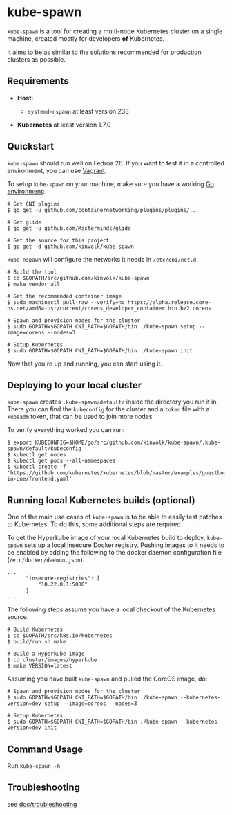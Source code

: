 # kube-spawn

`kube-spawn` is a tool for creating a multi-node Kubernetes cluster
on a single machine, created mostly for developers __of__ Kubernetes.

It aims to be as similar to the solutions recommended for production
clusters as possible.

## Requirements

* **Host:**
  - `systemd-nspawn` at least version 233

* **Kubernetes** at least version 1.7.0

## Quickstart

`kube-spawn` should run well on Fedroa 26. If you want to test it in a
controlled environment, you can use [Vagrant](doc/vagrant.md).

To setup `kube-spawn` on your machine, make sure you have a working [Go environment](https://golang.org/doc/install):

```
# Get CNI plugins
$ go get -u github.com/containernetworking/plugins/plugins/...

# Get glide
$ go get -u github.com/Masterminds/glide

# Get the source for this project
$ go get -d github.com/kinvolk/kube-spawn
```

`kube-nspawn` will configure the networks it needs in `/etc/cni/net.d`.

```
# Build the tool
$ cd $GOPATH/src/github.com/kinvolk/kube-spawn
$ make vendor all

# Get the recommended container image
$ sudo machinectl pull-raw --verify=no https://alpha.release.core-os.net/amd64-usr/current/coreos_developer_container.bin.bz2 coreos

# Spawn and provision nodes for the cluster
$ sudo GOPATH=$GOPATH CNI_PATH=$GOPATH/bin ./kube-spawn setup --image=coreos --nodes=3

# Setup Kubernetes
$ sudo GOPATH=$GOPATH CNI_PATH=$GOPATH/bin ./kube-spawn init
```

Now that you're up and running, you can start using it.

## Deploying to your local cluster

`kube-spawn` creates `.kube-spawn/default/` inside the directory you run it in.
There you can find the `kubeconfig` for the cluster and a `token` file with
a `kubeadm` token, that can be used to join more nodes.

To verify everything worked you can run:
```
$ export KUBECONFIG=$HOME/go/src/github.com/kinvolk/kube-spawn/.kube-spawn/default/kubeconfig
$ kubectl get nodes
$ kubectl get pods --all-namespaces
$ kubectl create -f 'https://github.com/kubernetes/kubernetes/blob/master/examples/guestbook/all-in-one/frontend.yaml'
```

## Running local Kubernetes builds (optional)

One of the main use cases of `kube-spawn` is to be able to easily test patches to
Kubernetes. To do this, some additional steps are required.

To get the Hyperkube image of your local Kubernetes build to deploy, `kube-spawn` sets up
a local insecure Docker registry. Pushing images to it needs to be enabled by adding
the following to the docker daemon configuration file (`/etc/docker/daemon.json`).

```
...
      "insecure-registries": [
          "10.22.0.1:5000"
      ]
...
```

The following steps assume you have a local checkout of the Kubernetes source.

```
# Build Kubernetes
$ cd $GOPATH/src/k8s.io/kubernetes
$ build/run.sh make

# Build a Hyperkube image
$ cd cluster/images/hyperkube
$ make VERSION=latest
```

Assuming you have built `kube-spawn` and pulled the CoreOS image, do:

```
# Spawn and provision nodes for the cluster
$ sudo GOPATH=$GOPATH CNI_PATH=$GOPATH/bin ./kube-spawn --kubernetes-version=dev setup --image=coreos --nodes=3

# Setup Kubernetes
$ sudo GOPATH=$GOPATH CNI_PATH=$GOPATH/bin ./kube-spawn --kubernetes-version=dev init
```

## Command Usage

Run `kube-spawn -h`

## Troubleshooting

see [doc/troubleshooting](doc/troubleshooting.md)

